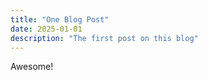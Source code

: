 ```yaml
---
title: "One Blog Post"
date: 2025-01-01
description: "The first post on this blog"
---
```


Awesome!
